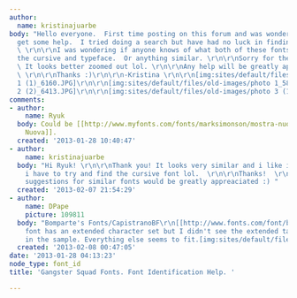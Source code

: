 ```yaml
---
author:
  name: kristinajuarbe
body: "Hello everyone.  First time posting on this forum and was wondering if i could
  get some help.  I tried doing a search but have had no luck in finding these fonts.
  \ \r\n\r\nI was wondering if anyone knows of what both of these fonts are?  Both
  the cursive and typeface.  Or anything similar. \r\n\r\nSorry for the terrible pictures.
  \ It looks better zoomed out lol. \r\n\r\nAny help will be greatly appreciated!
  \ \r\n\r\nThanks :)\r\n\r\n-Kristina \r\n\r\n[img:sites/default/files/old-images/photo
  1 (1)_6160.JPG]\r\n\r\n[img:sites/default/files/old-images/photo 1_5813.JPG]\r\n\r\n[img:sites/default/files/old-images/photo
  2 (2)_6413.JPG]\r\n\r\n[img:sites/default/files/old-images/photo 3 (1)_3792.JPG]"
comments:
- author:
    name: Ryuk
  body: Could be [[http://www.myfonts.com/fonts/marksimonson/mostra-nuova/|Mostra
    Nuova]].
  created: '2013-01-28 10:40:47'
- author:
    name: kristinajuarbe
  body: "Hi Ryuk! \r\n\r\nThank you! It looks very similar and i like it!  \r\n\r\nNow
    i have to try and find the cursive font lol.  \r\n\r\nThanks!  \r\n\r\nAny other
    suggestions for similar fonts would be greatly appreaciated :) "
  created: '2013-02-07 21:54:29'
- author:
    name: DPape
    picture: 109811
  body: "Bomparte's Fonts/CapistranoBF\r\n[[http://www.fonts.com/font/bompartes-fonts/capistrano-bf]][img:sites/default/files/old-images/music1_5921.jpg]This
    font has an extended character set but I didn't see the extended tail on the y
    in the sample. Everything else seems to fit.[img:sites/default/files/old-images/music2_5299.jpg]"
  created: '2013-02-08 00:47:05'
date: '2013-01-28 04:13:23'
node_type: font_id
title: 'Gangster Squad Fonts. Font Identification Help. '

---
```

